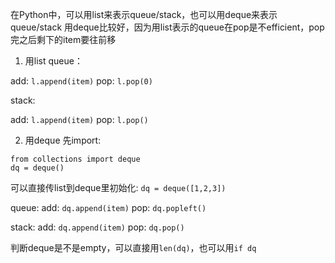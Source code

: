 在Python中，可以用list来表示queue/stack，也可以用deque来表示queue/stack
用deque比较好，因为用list表示的queue在pop是不efficient，pop完之后剩下的item要往前移

1. 用list
queue：

add: `l.append(item)`
pop: `l.pop(0)`

stack:

add: `l.append(item)`
pop: `l.pop()`

2. 用deque
先import: 
```
from collections import deque
dq = deque()
```
可以直接传list到deque里初始化: `dq = deque([1,2,3])`

queue:
add: `dq.append(item)`
pop: `dq.popleft()`

stack:
add: `dq.append(item)`
pop: `dq.pop()`

判断deque是不是empty，可以直接用`len(dq)`，也可以用`if dq`